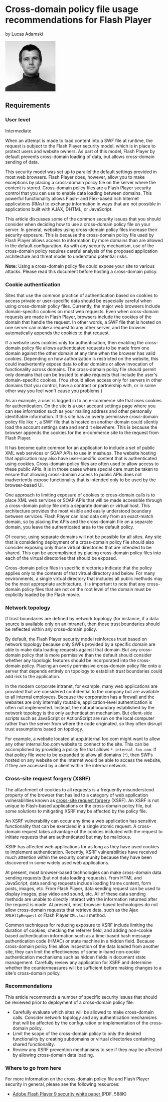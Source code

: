 # Cross-domain policy file usage recommendations for Flash Player

by Lucas Adamski

![Lucas Adamski](./img/1296458201149.jpg)

## Requirements

### User level

Intermediate

When an attempt is made to load content into a SWF file at runtime, the request
is subject to the Flash Player security model, which is in place to protect
users and website owners. As part of this model, Flash Player by default
prevents cross-domain loading of data, but allows cross-domain sending of data.

This security model was set up to parallel the default settings provided in most
web browsers. Flash Player does, however, allow you to make exceptions by
placing a cross-domain policy file on the server where the content is stored.
Cross-domain policy files are a Flash Player security control that you can use
to enable data loading between domains. This powerful functionality allows
Flash- and Flex-based rich Internet applications (RIAs) to exchange information
in ways that are not possible in applications built with AJAX, DHTML, or
JavaScript.

This article discusses some of the common security issues that you should
consider when deciding how to use a cross-domain policy file on your server. In
general, websites using cross-domain policy files increase their security
exposure. This is because the cross-domain policy file used by Flash Player
allows access to information by more domains than are allowed in the default
configuration. As with any security mechanism, use of the cross-domain policy
requires careful analysis of the proposed application architecture and threat
model to understand potential risks.

**Note:** Using a cross-domain policy file could expose your site to various
attacks. Please read this document before hosting a cross-domain policy.

### Cookie authentication

Sites that use the common practice of authentication based on cookies to access
private or user-specific data should be especially careful when using
cross-domain policy files. Currently, the major web browsers include
domain-specific cookies on most web requests. Even when cross-domain requests
are made in Flash Player, browsers include the cookies of the domain that handle
the request. In other words, a SWF file that is hosted on one server can make a
request to any other server, and the browser automatically appends the cookies
to that request.

If a website uses cookies only for authentication, then enabling the
cross-domain policy file allows authenticated requests to be made from one
domain against the other domain at any time when the browser has valid cookies.
Depending on how authorization is restricted on the website, this could
inadvertently expose data to other domains or allow invocation of functionality
across domains. The cross-domain policy file should permit only domains that can
be trusted to make requests that include the user's domain-specific cookies.
(You should allow access only for servers in other domains that you control,
have a contract or partnership with, or in some other way you feel won't cause
you problems.)

As an example, a user is logged in to an e-commerce site that uses cookies for
authentication. On the site is a user account settings page where you can see
information such as your mailing address and other personally identifiable
information. If this site has an overly permissive cross-domain policy file like
`*`, a SWF file that is hosted on another domain could silently load the account
settings data and send it elsewhere. This is because the browser appends the
cookies for the e-commerce site to the request from Flash Player.

It has become quite common for an application to include a set of public XML web
services or SOAP APIs to use in mashups. The website hosting that application
may also have user-specific content that is authenticated using cookies.
Cross-domain policy files are often used to allow access to these public APIs.
It is in those cases where special care must be taken to ensure that allowing
cross-domain access to public APIs does not inadvertently expose functionality
that is intended only to be used by the browser-based UI.

One approach to limiting exposure of cookies to cross-domain calls is to place
XML web services or SOAP APIs that will be made accessible through a
cross-domain policy file onto a separate domain or virtual host. This
architecture provides the most visible and easily understood boundary between
services. Flash Player can load data only from an exact-match domain, so by
placing the APIs and the cross-domain file on a separate domain, you leave the
authenticated area to the default policy.

Of course, using separate domains will not be possible for all sites. Any site
that is considering deployment of a cross-domain policy file should also
consider exposing only those virtual directories that are intended to be shared.
This can be accomplished by placing cross-domain policy files into each of the
virtual directories that should be exposed.

Cross-domain policy files in specific directories indicate that the policy
applies only to the contents of that virtual directory and below. For many
environments, a single virtual directory that includes all public methods may be
the most appropriate architecture. It is important to note that any cross-domain
policy files that are not on the root level of the domain must be explicitly
loaded by the Flash movie.

### Network topology

If trust boundaries are defined by network topology (for instance, if a data
source is available only on an intranet), then those trust boundaries should be
reflected within any cross-domain policy.

By default, the Flash Player security model reinforces trust based on network
topology because only SWFs provided by a specific domain are able to make data
loading requests against that domain. But any cross-domain policy that is more
permissive than the default should consider whether any topologic features
should be incorporated into the cross-domain policy. Placing an overly
permissive cross-domain policy file onto a server that depends entirely on
topology to establish trust boundaries could add risk to the application.

In the modern corporate intranet, for example, many web applications are
provided that are considered confidential to the company but are available to
all internal employees. Because the corporation has a firewall and the websites
are only internally routable, application-level authentication is often not
implemented. Instead, the natural boundary established by the network topology
is the only authentication mechanism. But client-side scripts such as JavaScript
or ActionScript are run on the local computer rather than the server from where
the code originated, so they often disrupt trust assumptions based on topology.

For example, a website located at app.internal.foo.com might want to allow any
other internal.foo.com website to connect to the site. This can be accomplished
by providing a policy file that allows `*.internal.foo.com`. If that policy file
were to be expanded to allow all domains (`*`), then SWFs hosted on any website
on the Internet would be able to access the website, if they are accessed by a
client within the internal network.

### Cross-site request forgery (XSRF)

The attachment of cookies to all requests is a frequently misunderstood property
of the browser that has led to a category of web application vulnerabilities
known as
[cross-site request forgery](https://en.wikipedia.org/wiki/Cross-site_request_forgery)
(XSRF). An XSRF is not unique to Flash-based applications or the cross-domain
policy file, but some solutions to mitigating XSRF may be affected by the policy
file.

An XSRF vulnerability can occur any time a web application has sensitive
functionality that can be exercised in a single atomic request. A cross-domain
request takes advantage of the cookies included with the request to initiate
requests that are authenticated but may be malicious.

XSRF has affected web applications for as long as they have used cookies to
implement authentication. Recently, XSRF vulnerabilities have received much
attention within the security community because they have been discovered in
some widely used web applications.

At present, most browser-based technologies can make cross-domain data sending
requests (but not data loading requests). From HTML and JavaScript, data sending
requests include loading frame content, form posts, images, etc. From Flash
Player, data sending request can be used to display images, play video and
sound, etc. All of these data sending methods are unable to directly interact
with the information returned after the request is made. At present, most
browser-based technologies do not allow cross-domain requests that retrieve
data, such as the Ajax `XMLHttpRequest` or Flash Player `XML.load` method.

Common techniques for reducing exposure to XSRF include limiting the duration of
cookies, checking the referrer field, and adding non-cookie based authentication
information such as a time-based hash message authentication code (HMAC) or
state machine in a hidden field. Because cross-domain policy files allow
inspection of the data loaded from another site, they can limit the
effectiveness of some in-band non-cookie authentication mechanisms such as
hidden fields in document state management. Carefully review any application for
XSRF and determine whether the countermeasures will be sufficient before making
changes to a site's cross-domain policy.

### Recommendations

This article recommends a number of specific security issues that should be
reviewed prior to deployment of a cross-domain policy file:

- Carefully evaluate which sites will be allowed to make cross-domain calls.
  Consider network topology and any authentication mechanisms that will be
  affected by the configuration or implementation of the cross-domain policy.
- Limit the scope of the cross-domain policy to only the desired functionality
  by creating subdomains or virtual directories containing shared functionality.
- Review any XSRF prevention mechanisms to see if they may be affected by
  allowing cross-domain data loading.

### Where to go from here

For more information on the cross-domain policy file and Flash Player security
in general, please see the following resources:

- [Adobe Flash Player 9 security white paper ](https://web.archive.org/web/20140406220927/http://wwwimages.adobe.com/www.adobe.com/content/dam/Adobe/en/devnet/flashplayer/pdfs/flash_player_9_security.pdf)
  (PDF, 588K)
